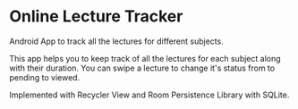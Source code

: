 # Online Lecture Tracker
Android App to track all the lectures for different subjects.

This app helps you to keep track of all the lectures for each subject along with their duration. You can swipe a lecture to change it's status from to pending to viewed.

Implemented with Recycler View and Room Persistence Library with SQLite.
